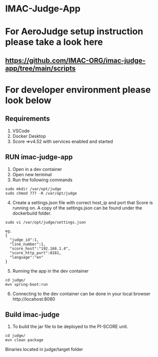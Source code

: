 # IMAC-Judge-App

# For AeroJudge setup instruction please take a look here
## https://github.com/IMAC-ORG/imac-judge-app/tree/main/scripts


# For developer environment please look below

## Requirements
1. VSCode
2. Docker Desktop
3. Score =>v4.52 with services enabled and started

## RUN imac-judge-app
1. Open in a dev container
2. Open new terminal
3. Run the following commands
```
sudo mkdir /var/opt/judge
sudo chmod 777 -R /var/opt/judge
```
4. Create a settings.json file with correct host_ip and port that Score is running on.
A copy of the settings.json can be found under the dockerbuild folder.
```
sudo vi /var/opt/judge/settings.json

eg.
{
  "judge_id":1,
  "line_number":1,
  "score_host":"192.168.1.4",
  "score_http_port":8181,
  "language":"en"
}
```
5. Running the app in the dev container
``` 
cd judge/
mvn spring-boot:run
```
6. Connecting to the dev container can be done in your local browser http://locahost:8080

## Build imac-judge
1. To build the jar file to be deployed to the PI-SCORE unit.
```
cd judge/
mvn clean package
```
Binaries located in judge/target folder
